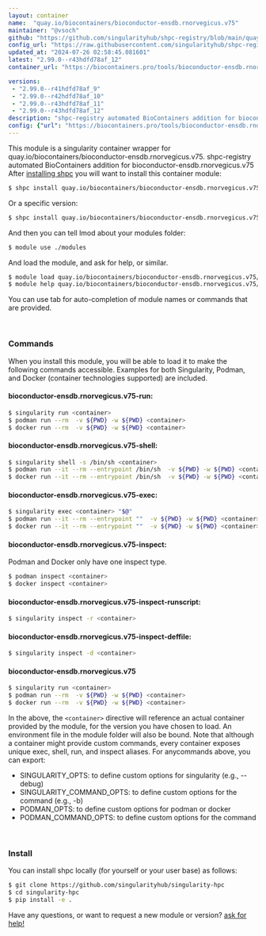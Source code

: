 ```yaml
---
layout: container
name:  "quay.io/biocontainers/bioconductor-ensdb.rnorvegicus.v75"
maintainer: "@vsoch"
github: "https://github.com/singularityhub/shpc-registry/blob/main/quay.io/biocontainers/bioconductor-ensdb.rnorvegicus.v75/container.yaml"
config_url: "https://raw.githubusercontent.com/singularityhub/shpc-registry/main/quay.io/biocontainers/bioconductor-ensdb.rnorvegicus.v75/container.yaml"
updated_at: "2024-07-26 02:58:45.081601"
latest: "2.99.0--r43hdfd78af_12"
container_url: "https://biocontainers.pro/tools/bioconductor-ensdb.rnorvegicus.v75"

versions:
 - "2.99.0--r41hdfd78af_9"
 - "2.99.0--r42hdfd78af_10"
 - "2.99.0--r43hdfd78af_11"
 - "2.99.0--r43hdfd78af_12"
description: "shpc-registry automated BioContainers addition for bioconductor-ensdb.rnorvegicus.v75"
config: {"url": "https://biocontainers.pro/tools/bioconductor-ensdb.rnorvegicus.v75", "maintainer": "@vsoch", "description": "shpc-registry automated BioContainers addition for bioconductor-ensdb.rnorvegicus.v75", "latest": {"2.99.0--r43hdfd78af_12": "sha256:dcda893bdebb0d87a42d7a9a25afa75c59dffdca21455e5a599159405b23221f"}, "tags": {"2.99.0--r41hdfd78af_9": "sha256:a6c67b571a999f7171c5b2c1cfa279c3b9c67c5f28a32ea7d601aa94cf675c2c", "2.99.0--r42hdfd78af_10": "sha256:e0941a522ddd44803e56b63164498e05eb35537003df2b006aa4939445d14eca", "2.99.0--r43hdfd78af_11": "sha256:3b54dc7f642c47f0862e83bd002ed5844865f56e232e93949123e95a8998e02a", "2.99.0--r43hdfd78af_12": "sha256:dcda893bdebb0d87a42d7a9a25afa75c59dffdca21455e5a599159405b23221f"}, "docker": "quay.io/biocontainers/bioconductor-ensdb.rnorvegicus.v75"}
---
```


This module is a singularity container wrapper for quay.io/biocontainers/bioconductor-ensdb.rnorvegicus.v75.
shpc-registry automated BioContainers addition for bioconductor-ensdb.rnorvegicus.v75
After [installing shpc](#install) you will want to install this container module:


```bash
$ shpc install quay.io/biocontainers/bioconductor-ensdb.rnorvegicus.v75
```

Or a specific version:

```bash
$ shpc install quay.io/biocontainers/bioconductor-ensdb.rnorvegicus.v75:2.99.0--r43hdfd78af_12
```

And then you can tell lmod about your modules folder:

```bash
$ module use ./modules
```

And load the module, and ask for help, or similar.

```bash
$ module load quay.io/biocontainers/bioconductor-ensdb.rnorvegicus.v75/2.99.0--r43hdfd78af_12
$ module help quay.io/biocontainers/bioconductor-ensdb.rnorvegicus.v75/2.99.0--r43hdfd78af_12
```

You can use tab for auto-completion of module names or commands that are provided.

<br>

### Commands

When you install this module, you will be able to load it to make the following commands accessible.
Examples for both Singularity, Podman, and Docker (container technologies supported) are included.

#### bioconductor-ensdb.rnorvegicus.v75-run:

```bash
$ singularity run <container>
$ podman run --rm  -v ${PWD} -w ${PWD} <container>
$ docker run --rm  -v ${PWD} -w ${PWD} <container>
```

#### bioconductor-ensdb.rnorvegicus.v75-shell:

```bash
$ singularity shell -s /bin/sh <container>
$ podman run --it --rm --entrypoint /bin/sh  -v ${PWD} -w ${PWD} <container>
$ docker run --it --rm --entrypoint /bin/sh  -v ${PWD} -w ${PWD} <container>
```

#### bioconductor-ensdb.rnorvegicus.v75-exec:

```bash
$ singularity exec <container> "$@"
$ podman run --it --rm --entrypoint ""  -v ${PWD} -w ${PWD} <container> "$@"
$ docker run --it --rm --entrypoint ""  -v ${PWD} -w ${PWD} <container> "$@"
```

#### bioconductor-ensdb.rnorvegicus.v75-inspect:

Podman and Docker only have one inspect type.

```bash
$ podman inspect <container>
$ docker inspect <container>
```

#### bioconductor-ensdb.rnorvegicus.v75-inspect-runscript:

```bash
$ singularity inspect -r <container>
```

#### bioconductor-ensdb.rnorvegicus.v75-inspect-deffile:

```bash
$ singularity inspect -d <container>
```



#### bioconductor-ensdb.rnorvegicus.v75

```bash
$ singularity run <container>
$ podman run --rm  -v ${PWD} -w ${PWD} <container>
$ docker run --rm  -v ${PWD} -w ${PWD} <container>
```


In the above, the `<container>` directive will reference an actual container provided
by the module, for the version you have chosen to load. An environment file in the
module folder will also be bound. Note that although a container
might provide custom commands, every container exposes unique exec, shell, run, and
inspect aliases. For anycommands above, you can export:

 - SINGULARITY_OPTS: to define custom options for singularity (e.g., --debug)
 - SINGULARITY_COMMAND_OPTS: to define custom options for the command (e.g., -b)
 - PODMAN_OPTS: to define custom options for podman or docker
 - PODMAN_COMMAND_OPTS: to define custom options for the command

<br>

### Install

You can install shpc locally (for yourself or your user base) as follows:

```bash
$ git clone https://github.com/singularityhub/singularity-hpc
$ cd singularity-hpc
$ pip install -e .
```

Have any questions, or want to request a new module or version? [ask for help!](https://github.com/singularityhub/singularity-hpc/issues)